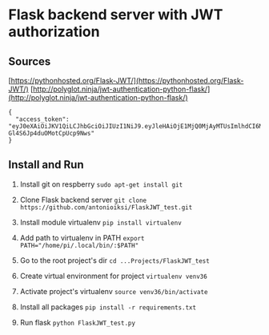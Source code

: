 # Flask backend server with JWT authorization

## Sources
[https://pythonhosted.org/Flask-JWT/](https://pythonhosted.org/Flask-JWT/)
[http://polyglot.ninja/jwt-authentication-python-flask/](http://polyglot.ninja/jwt-authentication-python-flask/)



```
{
  "access_token": "eyJ0eXAiOiJKV1QiLCJhbGciOiJIUzI1NiJ9.eyJleHAiOjE1MjQ0MjAyMTUsImlhdCI6MTUyNDQxOTkxNSwibmJmIjoxNTI0NDE5OTE1LCJpZGVudGl0eSI6MX0.RIzLFtgR7w_qhKE0ZAu-Gl4S6Jp4duOMotCpUcp9Nws"
}
```

## Install and Run

1. Install git on respberry
`sudo apt-get install git`

1. Clone Flask backend server
`git clone https://github.com/antonioiksi/FlaskJWT_test.git`

1. Install module virtualenv
`pip install virtualenv`

1. Add path to virtualenv in PATH
`export PATH="/home/pi/.local/bin/:$PATH"`

1. Go to the root project's dir
`cd ...Projects/FlaskJWT_test`

1. Create virtual environment for project
`virtualenv venv36`

1. Activate project's virtualenv
`source venv36/bin/activate`

1. Install all packages
`pip install -r requirements.txt`

1. Run flask
`python FlaskJWT_test.py`
